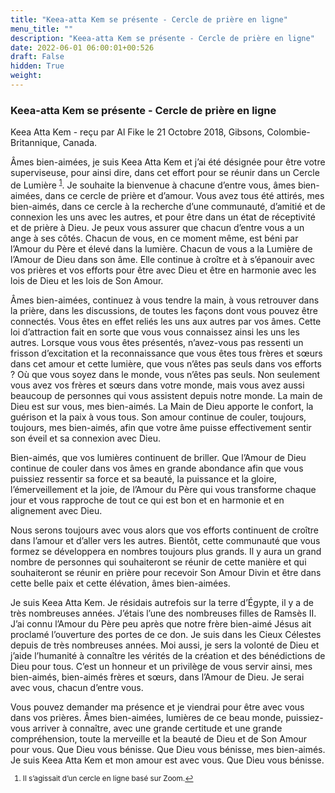 ```yaml
---
title: "Keea-atta Kem se présente - Cercle de prière en ligne"
menu_title: ""
description: "Keea-atta Kem se présente - Cercle de prière en ligne"
date: 2022-06-01 06:00:01+00:526
draft: False
hidden: True
weight:
---
```

### Keea-atta Kem se présente - Cercle de prière en ligne

Keea Atta Kem - reçu par Al Fike le 21 Octobre 2018, Gibsons, Colombie-Britannique, Canada.

Âmes bien-aimées, je suis Keea Atta Kem et j’ai été désignée pour être votre superviseuse, pour ainsi dire, dans cet effort pour se réunir dans un Cercle de Lumière <sup id="a1">[1](#f1)</sup>. Je souhaite la bienvenue à chacune d’entre vous, âmes bien-aimées, dans ce cercle de prière et d’amour. Vous avez tous été attirés, mes bien-aimés, dans ce cercle à la recherche d’une communauté, d’amitié et de connexion les uns avec les autres, et pour être dans un état de réceptivité et de prière à Dieu. Je peux vous assurer que chacun d’entre vous a un ange à ses côtés. Chacun de vous, en ce moment même, est béni par l’Amour du Père et élevé dans la lumière. Chacun de vous a la Lumière de l’Amour de Dieu dans son âme. Elle continue à croître et à s’épanouir avec vos prières et vos efforts pour être avec Dieu et être en harmonie avec les lois de Dieu et les lois de Son Amour.

Âmes bien-aimées, continuez à vous tendre la main, à vous retrouver dans la prière, dans les discussions, de toutes les façons dont vous pouvez être connectés. Vous êtes en effet reliés les uns aux autres par vos âmes. Cette loi d’attraction fait en sorte que vous vous connaissez ainsi les uns les autres. Lorsque vous vous êtes présentés, n’avez-vous pas ressenti un frisson d’excitation et la reconnaissance que vous êtes tous frères et sœurs dans cet amour et cette lumière, que vous n’êtes pas seuls dans vos efforts ? Où que vous soyez dans le monde, vous n’êtes pas seuls. Non seulement vous avez vos frères et sœurs dans votre monde, mais vous avez aussi beaucoup de personnes qui vous assistent depuis notre monde. La main de Dieu est sur vous, mes bien-aimés. La Main de Dieu apporte le confort, la guérison et la paix à vous tous. Son amour continue de couler, toujours, toujours, mes bien-aimés, afin que votre âme puisse effectivement sentir son éveil et sa connexion avec Dieu.

Bien-aimés, que vos lumières continuent de briller. Que l’Amour de Dieu continue de couler dans vos âmes en grande abondance afin que vous puissiez ressentir sa force et sa beauté, la puissance et la gloire, l’émerveillement et la joie, de l’Amour du Père qui vous transforme chaque jour et vous rapproche de tout ce qui est bon et en harmonie et en alignement avec Dieu.

Nous serons toujours avec vous alors que vos efforts continuent de croître dans l’amour et d’aller vers les autres. Bientôt, cette communauté que vous formez se développera en nombres toujours plus grands. Il y aura un grand nombre de personnes qui souhaiteront se réunir de cette manière et qui souhaiteront se réunir en prière pour recevoir Son Amour Divin et être dans cette belle paix et cette élévation, âmes bien-aimées.

Je suis Keea Atta Kem. Je résidais autrefois sur la terre d’Égypte, il y a de très nombreuses années. J’étais l’une des nombreuses filles de Ramsès II. J’ai connu l’Amour du Père peu après que notre frère bien-aimé Jésus ait proclamé l’ouverture des portes de ce don. Je suis dans les Cieux Célestes depuis de très nombreuses années. Moi aussi, je sers la volonté de Dieu et j’aide l’humanité à connaître les vérités de la création et des bénédictions de Dieu pour tous. C’est un honneur et un privilège de vous servir ainsi, mes bien-aimés, bien-aimés frères et sœurs, dans l’Amour de Dieu. Je serai avec vous, chacun d’entre vous.

Vous pouvez demander ma présence et je viendrai pour être avec vous dans vos prières. Âmes bien-aimées, lumières de ce beau monde, puissiez-vous arriver à connaître, avec une grande certitude et une grande compréhension, toute la merveille et la beauté de Dieu et de Son Amour pour vous. Que Dieu vous bénisse. Que Dieu vous bénisse, mes bien-aimés. Je suis Keea Atta Kem et mon amour est avec vous. Que Dieu vous bénisse.
<small>

1. <large id="f1"> Il s’agissait d’un cercle en ligne basé sur Zoom.[↩](#a1)
